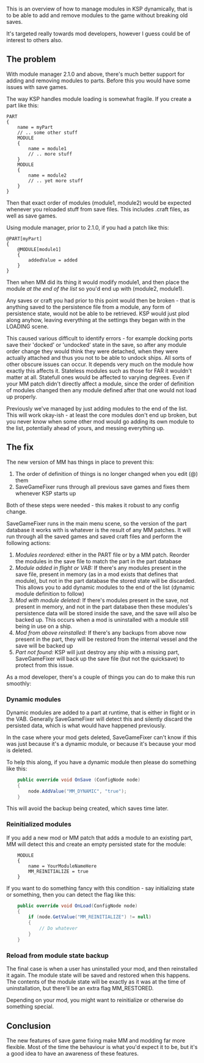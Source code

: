 This is an overview of how to manage modules in KSP dynamically, that is to be able to add and remove modules to the game without breaking old saves.

It's targeted really towards mod developers, however I guess could be of interest to others also.

## The problem

With module manager 2.1.0 and above, there's much better support for adding and removing modules to parts. Before this you would have some issues with save games.

The way KSP handles module loading is somewhat fragile. If you create a part like this:

````
PART
{
	name = myPart
	// .. some other stuff
	MODULE
	{
		name = module1
		// .. more stuff
	}
	MODULE
	{
		name = module2
		// .. yet more stuff
	}
}
````

Then that exact order of modules (module1, module2) would be expected whenever you reloaded stuff from save files. This includes .craft files, as well as save games.

Using module manager, prior to 2.1.0, if you had a patch like this:

````
@PART[myPart]
{
	@MODULE[module1]
	{
		addedValue = added
	}
}
````

Then when MM did its thing it would modify module1, and then place the module *at the end of the list* so you'd end up with (module2, module1).

Any saves or craft you had prior to this point would then be broken - that is anything saved to the persistence file from a module, any form of persistence state, would not be able to be retrieved. KSP would just plod along anyhow, leaving everything at the settings they began with in the LOADING scene. 

This caused various difficult to identify errors - for example docking ports save their 'docked' or 'undocked' state in the save, so after any module order change they would think they were detached, when they were actually attached and thus you not to be able to undock ships. All sorts of other obscure issues can occur. It depends very much on the module how exactly this affects it. Stateless modules such as those for FAR it wouldn't matter at all. Statefull ones would be affected to varying degrees. Even if your MM patch didn't directly affect a module, since the order of definition of modules changed then any module defined after that one would not load up properly.

Previously we've managed by just adding modules to the end of the list. This will work okay-ish - at least the core modules don't end up broken, but you never know when some other mod would go adding its own module to the list, potentially ahead of yours, and messing everything up. 

## The fix

The new version of MM has things in place to prevent this:

1. The order of definition of things is no longer changed when you edit (@) them
1. SaveGameFixer runs through all previous save games and fixes them whenever KSP starts up

Both of these steps were needed - this makes it robust to any config change.

SaveGameFixer runs in the main menu scene, so the version of the part database it works with is whatever is the result of any MM patches. It will run through all the saved games and saved craft files and perform the following actions:

1. *Modules reordered:* either in the PART file or by a MM patch. Reorder the modules in the save file to match the part in the part database
1. *Module added in flight or VAB:* If there's any modules present in the save file, present in memory (as in a mod exists that defines that module), but not in the part database the stored state will be discarded. This allows you to add dynamic modules to the end of the list (dynamic module definition to follow)
1. *Mod with module deleted:* If there's modules present in the save, not present in memory, and not in the part database then these modules's persistence data will be stored inside the save, and the save will also be backed up. This occurs when a mod is uninstalled with a module still being in use on a ship.
1. *Mod from above reinstalled:* If there's any backups from above now present in the part, they will be restored from the internal vessel  and the save will be backed up
1. *Part not found:* KSP will just destroy any ship with a missing part, SaveGameFixer will back up the save file (but not the quicksave) to protect from this issue.

As a mod developer, there's a couple of things you can do to make this run smoothly:

### Dynamic modules

Dynamic modules are added to a part at runtime, that is either in flight or in the VAB. Generally SaveGameFixer will detect this and silently discard the persisted data, which is what would have happened previously.

In the case where your mod gets deleted, SaveGameFixer can't know if this was just because it's a dynamic module, or because it's because your mod is deleted. 

To help this along, if you have a dynamic module then please do something like this:

````c#
    public override void OnSave (ConfigNode node)
    {
        node.AddValue("MM_DYNAMIC", "true");
    }
````

This will avoid the backup being created, which saves time later.

### Reinitialized modules

If you add a new mod or MM patch that adds a module to an existing part, MM will detect this and create an empty persisted state for the module:

````
    MODULE
    {
        name = YourModuleNameHere
        MM_REINITIALIZE = true
    }
````

If you want to do something fancy with this condition - say initializing state or something, then you can detect the flag like this:

````c#
    public override void OnLoad(ConfigNode node)
    {
        if (node.GetValue("MM_REINITIALIZE") != null)
        {
            // Do whatever
        }
    }
````

### Reload from module state backup

The final case is when a user has uninstalled your mod, and then reinstalled it again. The module state will be saved and restored when this happens. The contents of the module state will be exactly as it was at the time of uninstallation, but there'll be an extra flag MM_RESTORED.

Depending on your mod, you might want to reinitialize or otherwise do something special. 


## Conclusion

The new features of save game fixing make MM and modding far more flexible. Most of the time the behaviour is what you'd expect it to be, but it's a good idea to have an awareness of these features.